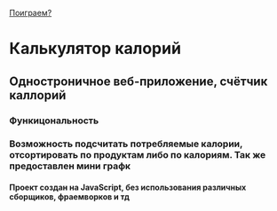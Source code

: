 
[Поиграем?](https://kot172.github.io/calorie-calculator/)

<h1>Калькулятор калорий</h1>

<h2>Одностроничное веб-приложение, счётчик каллорий </h2>

<h3> Функицональность </h3>
<h3> Возможность подсчитать потребляемые калории, отсортировать по продуктам либо по калориям. Так же предоставлен мини графк </h3>


<h4>Проект создан на JavaScript, без использования различных сборщиков, фраемворков и тд</h4>
